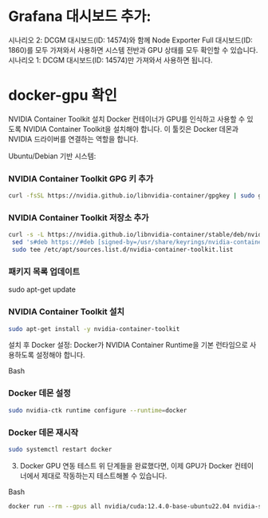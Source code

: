 # Grafana 대시보드 추가:

시나리오 2: DCGM 대시보드(ID: 14574)와 함께 Node Exporter Full 대시보드(ID: 1860)를 모두 가져와서 사용하면 시스템 전반과 GPU 상태를 모두 확인할 수 있습니다.
시나리오 1: DCGM 대시보드(ID: 14574)만 가져와서 사용하면 됩니다.

# docker-gpu 확인

NVIDIA Container Toolkit 설치
Docker 컨테이너가 GPU를 인식하고 사용할 수 있도록 NVIDIA Container Toolkit을 설치해야 합니다. 이 툴킷은 Docker 데몬과 NVIDIA 드라이버를 연결하는 역할을 합니다.

Ubuntu/Debian 기반 시스템:

### NVIDIA Container Toolkit GPG 키 추가

```sh
curl -fsSL https://nvidia.github.io/libnvidia-container/gpgkey | sudo gpg --dearmor -o /usr/share/keyrings/nvidia-container-toolkit-keyring.gpg
```

### NVIDIA Container Toolkit 저장소 추가

```sh
curl -s -L https://nvidia.github.io/libnvidia-container/stable/deb/nvidia-container-toolkit.list | \
 sed 's#deb https://#deb [signed-by=/usr/share/keyrings/nvidia-container-toolkit-keyring.gpg] https://#g' | \
 sudo tee /etc/apt/sources.list.d/nvidia-container-toolkit.list
```

### 패키지 목록 업데이트

sudo apt-get update

### NVIDIA Container Toolkit 설치

```sh
sudo apt-get install -y nvidia-container-toolkit
```

설치 후 Docker 설정: Docker가 NVIDIA Container Runtime을 기본 런타임으로 사용하도록 설정해야 합니다.

Bash

### Docker 데몬 설정

```sh
sudo nvidia-ctk runtime configure --runtime=docker
```

### Docker 데몬 재시작

```sh
sudo systemctl restart docker
```

3. Docker GPU 연동 테스트
   위 단계들을 완료했다면, 이제 GPU가 Docker 컨테이너에서 제대로 작동하는지 테스트해볼 수 있습니다.

Bash

```sh
docker run --rm --gpus all nvidia/cuda:12.4.0-base-ubuntu22.04 nvidia-smi
```

